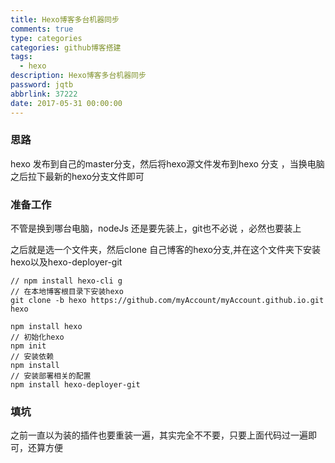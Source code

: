 ```yaml
---
title: Hexo博客多台机器同步
comments: true
type: categories
categories: github博客搭建
tags:
  - hexo
description: Hexo博客多台机器同步
password: jqtb
abbrlink: 37222
date: 2017-05-31 00:00:00
---
```


### 思路
hexo 发布到自己的master分支，然后将hexo源文件发布到hexo 分支 ，当换电脑之后拉下最新的hexo分支文件即可

### 准备工作
不管是换到哪台电脑，nodeJs 还是要先装上，git也不必说 ，必然也要装上

之后就是选一个文件夹，然后clone 自己博客的hexo分支,并在这个文件夹下安装hexo以及hexo-deployer-git

```
// npm install hexo-cli g
// 在本地博客根目录下安装hexo
git clone -b hexo https://github.com/myAccount/myAccount.github.io.git hexo

npm install hexo
// 初始化hexo
npm init
// 安装依赖
npm install
// 安装部署相关的配置
npm install hexo-deployer-git
```

### 填坑
之前一直以为装的插件也要重装一遍，其实完全不不要，只要上面代码过一遍即可，还算方便
